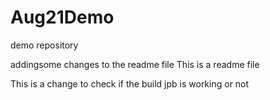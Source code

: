 # Aug21Demo
demo repository  

addingsome changes to the readme file 
This is a readme file 

This is a change to check if the build jpb is working or not
